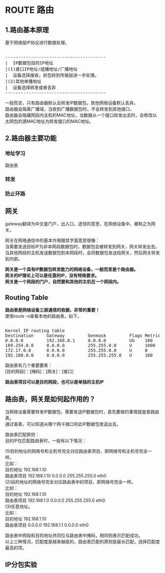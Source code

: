 # ROUTE 路由             
  
## 1.路由基本原理  
基于网络层IP协议进行数据处理。    
  
<pre>  
---------------------------------------  
|  IP数据包目的IP地址  
|(1)接口IP地址/组播地址/广播地址  
|  设备选择接收，拆包转到传输层进一步处理。  
|(2)其他单播地址  
|  设备选择转发或者丢弃  
---------------------------------------  
</pre>  
  
一般而言，只有路由器默认会转发IP数据包，其他网络设备默认丢弃。  
路由器会隔离广播域，当收到广播数据包时，不会转发到其他接口。  
路由器会隐藏网段内主机的MAC地址，当数据从一个接口转发出去时，会修改以太网包的源MAC地址为转发接口的MAC地址。    

## 2.路由器主要功能    
  
### 地址学习
路由表

### 转发

### 防止环路
    
## 网关    
gateway翻译为中文是门户，出入口，途径的意思，在网络设备中，被称之为网关。        
      
网关在网络通信中的基本作用跟其字面意思很像：        
当需要发送目标IP为非本网段数据包时，数据包会被转发到网关，网关转发出去。        
当其他网段的主机发送数据包到本网段时，会将数据包发送给网关，然后网关转发到内部。        
      
**网关是一个具有IP数据包转发能力的网络设备，一般而言是个路由器。**      
**网关的IP理论上可以是任意的IP，没有特殊要求。**      
**网关是一个网段的门户，自然要和其他的主机在一个网段内。**      
        

## Routing Table
**路由表是网络设备三层通信的依据，非常的重要！**        
使用route -n查看本地的路由表，如下。        
<pre>      
Kernel IP routing table        
Destination     Gateway         Genmask         Flags Metric Ref    Use Iface        
0.0.0.0         192.168.0.1     0.0.0.0         UG    100    0        0 eno1        
169.254.0.0     0.0.0.0         255.255.0.0     U     1000   0        0 eno1        
172.17.0.0      0.0.0.0         255.255.0.0     U     0      0        0 docker0        
192.168.0.0     0.0.0.0         255.255.255.0   U     100    0        0 eno1        
</pre>      
        
路由表有几个重要要素：        
[目的网段]：[掩码]：[网关]：[接口]        
      
**路由表项目可以是目的网段，也可以是单独的主机IP**      
      
## 路由表，网关是如何起作用的？      
当网络设备需要转发IP数据包，需要发送IP数据包时，首先要做的事情就是查路由表。        
通过查表，可以知道从哪个网卡接口将此IP数据包发送出去。        
      
路由表匹配原则：      
目的IP在匹配路由表时，一般有以下情况：      
      
(1)目的地址的网络号和主机号完全对应路由表项目，即网络号和主机号完全一样。      
比如：      
   目的地址    192.168.1.10      
   路由表项目  192.168.1.10  0.0.0.0  255.255.255.0 eth0      
(2)目的地址的网络号完全对应路由表中的项目，即网络号完全一样。      
比如：      
   目的地址    192.168.1.10      
   路由表项目  192.168.1.0   0.0.0.0  255.255.255.0 eth0      
(3)任意地址。      
比如：      
   目的地址    192.168.1.10      
   路由表项目  0.0.0.0  192.168.1.1  0.0.0.0  eth0      
      
路由表中网段和目的地址共同位与路由表中掩码，相同则表示匹配成功。      
以上三种情况，匹配度是越来越低的，路由表匹配的原则是最长匹配，选择匹配度最高的项。      
    
    
## IP分包实验    
